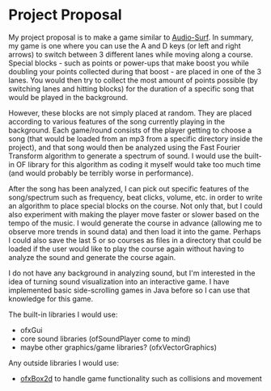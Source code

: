 # Project Proposal

  My project proposal is to make a game similar to [Audio-Surf](http://www.audio-surf.com/). In summary, my game is one where you can use the A and D keys (or left and right arrows) to switch between 3 different lanes while moving along a course. Special blocks - such as points or power-ups that make boost you while doubling your points collected during that boost - are placed in one of the 3 lanes. You would then try to collect the most amount of points possible (by switching lanes and hitting blocks) for the duration of a specific song that would be played in the background.
  
  However, these blocks are not simply placed at random. They are placed according to various features of the song currently playing in the background. Each game/round consists of the player getting to choose a song (that would be loaded from an mp3 from a specific directory inside the project), and that song would then be analyzed using the Fast Fourier Transform algorithm to generate a spectrum of sound. I would use the built-in OF library for this algorithm as coding it myself would take too much time (and would probably be terribly worse in performance).
  
  After the song has been analyzed, I can pick out specific features of the song/spectrum such as frequency, beat clicks, volume, etc. in order to write an algorithm to place special blocks on the course. Not only that, but I could also experiment with making the player move faster or slower based on the tempo of the music. I would generate the course in advance (allowing me to observe more trends in sound data) and then load it into the game. Perhaps I could also save the last 5 or so courses as files in a directory that could be loaded if the user would like to play the course again without having to analyze the sound and generate the course again.
  
  I do not have any background in analyzing sound, but I'm interested in the idea of turning sound visualization into an interactive game. I have implemented basic side-scrolling games in Java before so I can use that knowledge for this game.
  
The built-in libraries I would use:
- ofxGui
- core sound libraries (ofSoundPlayer come to mind)
- maybe other graphics/game libraries? (ofxVectorGraphics)

Any outside libraries I would use:
- [ofxBox2d](https://github.com/vanderlin/ofxBox2d/) to handle game functionality such as collisions and movement
